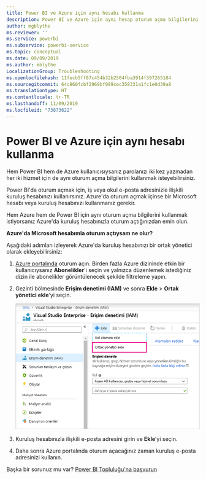 ```yaml
---
title: Power BI ve Azure için aynı hesabı kullanma
description: Power BI ve Azure için aynı hesap oturum açma bilgilerini kullanma
author: mgblythe
ms.reviewer: ''
ms.service: powerbi
ms.subservice: powerbi-service
ms.topic: conceptual
ms.date: 09/09/2019
ms.author: mblythe
LocalizationGroup: Troubleshooting
ms.openlocfilehash: 11fecb5ff87c454b32b2504fba3914f397265184
ms.sourcegitcommit: 64c860fcbf2969bf089cec358331a1fc1e0d39a8
ms.translationtype: HT
ms.contentlocale: tr-TR
ms.lasthandoff: 11/09/2019
ms.locfileid: "73873622"
---
```

# <a name="using-the-same-account-for-power-bi-and-azure"></a>Power BI ve Azure için aynı hesabı kullanma

Hem Power BI hem de Azure kullanıcısıysanız parolanızı iki kez yazmadan her iki hizmet için de aynı oturum açma bilgilerini kullanmak isteyebilirsiniz.

Power BI'da oturum açmak için, iş veya okul e-posta adresinizle ilişkili kuruluş hesabınızı kullanırsınız.  Azure'da oturum açmak içinse bir Microsoft hesabı veya kuruluş hesabınızı kullanmanız gerekir.

Hem Azure hem de Power BI için aynı oturum açma bilgilerini kullanmak istiyorsanız Azure'da kuruluş hesabınızla oturum açtığınızdan emin olun.

**Azure'da Microsoft hesabımla oturum açtıysam ne olur?**

Aşağıdaki adımları izleyerek Azure'da kuruluş hesabınızı bir ortak yönetici olarak ekleyebilirsiniz:

1. [Azure portalında](https://portal.azure.com/) oturum açın. Birden fazla Azure dizininde etkin bir kullanıcıysanız **Abonelikler**'i seçin ve yalnızca düzenlemek istediğiniz dizin ile abonelikler görüntülenecek şekilde filtreleme yapın.

1. Gezinti bölmesinde **Erişim denetimi (IAM)** ve sonra **Ekle** \> **Ortak yönetici ekle**’yi seçin.

    ![Azure portalında ortak yönetici ekleme](media/service-admin-how-to-use-the-same-account-as-azure/add-co-administrator.png)

1. Kuruluş hesabınızla ilişkili e-posta adresini girin ve **Ekle**’yi seçin.

1. Daha sonra Azure portalında oturum açacağınız zaman kuruluş e-posta adresinizi kullanın.

Başka bir sorunuz mu var? [Power BI Topluluğu'na başvurun](https://community.powerbi.com/)
